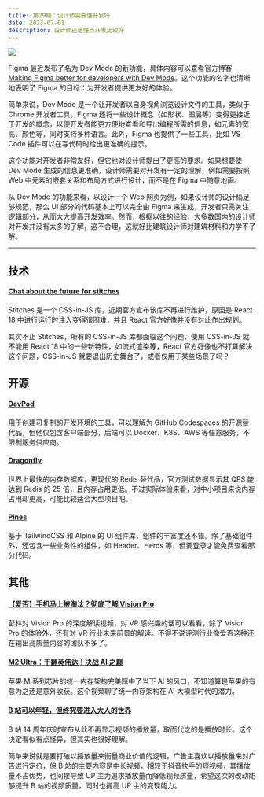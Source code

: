 ```yaml
---
title: 第29期：设计师需要懂开发吗
date: 2023-07-01
description: 设计师还是懂点开发比较好
---
```


![](/static/weekly/issue-29-cover.jpg)

Figma 最近发布了名为 Dev Mode 的新功能，具体内容可以查看官方博客 [Making Figma better for developers with Dev Mode](https://www.figma.com/blog/introducing-dev-mode/)。这个功能的名字也清晰地表明了 Figma 的目标：为开发者提供更友好的体验。

简单来说，Dev Mode 是一个让开发者以自身视角浏览设计文件的工具，类似于 Chrome 开发者工具。Figma 还将一些设计概念（如形状、图层等）变得更接近于开发的概念，以便开发者能更方便地查看和导出编程所需的信息，如元素的宽高、颜色等，同时支持多种语言。此外，Figma 也提供了一些工具，比如 VS Code 插件可以在写代码时给出更准确的提示。

这个功能对开发者非常友好，但它也对设计师提出了更高的要求。如果想要使 Dev Mode 生成的信息更准确，设计师需要对开发有一定的理解，例如需要按照 Web 中元素的嵌套关系和布局方式进行设计，而不是在 Figma 中随意地画。

从 Dev Mode 的功能来看，以设计一个 Web 网页为例，如果设计师的设计稿足够规范，那么 UI 部分的代码基本上可以完全由 Figma 来生成，开发者只需关注逻辑部分，从而大大提高开发效率。然而，根据以往的经验，大多数国内的设计师对开发并没有太多的了解，这不合理，这就好比建筑设计师对建筑材料和力学不了解。

<hr />

## 技术

#### [Chat about the future for stitches](https://github.com/stitchesjs/stitches/discussions/1149)

Stitches 是一个 CSS-in-JS 库，近期官方宣布该库不再进行维护，原因是 React 18 中进行运行时注入变得很困难，并且 React 官方好像并没有对此作出规划。

其实不止 Stitches，所有的 CSS-in-JS 库都面临这个问题，使用 CSS-in-JS 就不能用 React 18 中的一些新特性，如流式渲染等，React 官方好像也不打算解决这个问题，CSS-in-JS 就要退出历史舞台了，或者仅用于某些场景了吗？

## 开源

#### [DevPod](https://github.com/loft-sh/devpod)

用于创建可复制的开发环境的工具，可以理解为 GitHub Codespaces 的开源替代品，但他仅包含客户端部分，后端可以 Docker、K8S、AWS 等任意服务，不限制服务供应商。

#### [Dragonfly](https://github.com/dragonflydb/dragonfly)

世界上最快的内存数据库，更现代的 Redis 替代品，官方测试数据显示其 QPS 能达到 Redis 的 25 倍，且内存占用更低。不过实际体验来看，对中小项目来说内存占用却更高，可能比较适合大型项目吧。

#### [Pines](https://github.com/thedevdojo/pines)

基于 TailwindCSS 和 Alpine 的 UI 组件库，组件的丰富度还不错。除了基础组件外，还包含一些业务性的组件，如 Header、Heros 等，但要登录才能免费查看部分代码。

## 其他

#### [【爱否】手机马上被淘汰？彻底了解 Vision Pro](https://www.bilibili.com/video/BV1Na4y1c7Cu)

彭林对 Vision Pro 的深度解读视频，对 VR 感兴趣的话可以看看，除了 Vision Pro 的体验外，还有对 VR 行业未来前景的解读。不得不说评测行业像爱否这种还在输出高质量内容的团队不多了。

#### [M2 Ultra：干翻英伟达！决战 AI 之巅](https://www.bilibili.com/video/BV1fh4y1M7DX)

苹果 M 系列芯片的统一内存架构完美踩中了当下 AI 的风口，不知道算是苹果的有意为之还是意外收获。这个视频聊了统一内存架构在 AI 大模型时代的潜力。

#### [B 站可以年轻，但终究要进入大人的世界](https://mp.weixin.qq.com/s/QRzjgKe7nBF_La67lJBfmg)

B 站 14 周年庆时宣布从此不再显示视频的播放量，取而代之的是播放时长。这个决定看似有点怪异，但其实也很好理解。

简单来说就是要打破以播放量来衡量商业价值的逻辑，广告主喜欢以播放量来对广告进行定价，但 B 站的主要内容是中长视频，相较于抖音快手的短视频，其播放量不占优势，也间接导致 UP 主为追求播放量而降低视频质量，希望这次的改动能够提升 B 站的视频质量，同时也提高 UP 主的变现能力。
